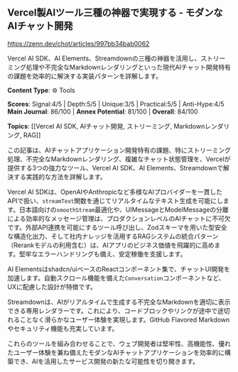 ## Vercel製AIツール三種の神器で実現する - モダンなAIチャット開発

https://zenn.dev/chot/articles/997bb34bab0062

Vercel AI SDK、AI Elements、Streamdownの三種の神器を活用し、ストリーミング処理や不完全なMarkdownレンダリングといった現代AIチャット開発特有の課題を効率的に解決する実装パターンを詳解します。

**Content Type**: ⚙️ Tools

**Scores**: Signal:4/5 | Depth:5/5 | Unique:3/5 | Practical:5/5 | Anti-Hype:4/5
**Main Journal**: 86/100 | **Annex Potential**: 81/100 | **Overall**: 84/100

**Topics**: [[Vercel AI SDK, AIチャット開発, ストリーミング, Markdownレンダリング, RAG]]

この記事は、AIチャットアプリケーション開発特有の課題、特にストリーミング処理、不完全なMarkdownレンダリング、複雑なチャット状態管理を、Vercelが提供する3つの強力なツール、Vercel AI SDK、AI Elements、Streamdownで解決する実践的な方法を詳解します。

Vercel AI SDKは、OpenAIやAnthropicなど多様なAIプロバイダーを一貫したAPIで扱い、`streamText`関数を通じてリアルタイムなテキスト生成を可能にします。日本語向けの`smoothStream`最適化や、UIMessageとModelMessageの分離による効率的なメッセージ管理は、プロダクションレベルのAIチャットに不可欠です。外部API連携を可能にするツール呼び出し、Zodスキーマを用いた型安全な構造化出力、そして社内ナレッジを活用するRAGシステムの統合パターン（Rerankモデルの利用含む）は、AIアプリのビジネス価値を飛躍的に高めます。堅牢なエラーハンドリングも備え、安定稼働を支援します。

AI Elementsはshadcn/uiベースのReactコンポーネント集で、チャットUI開発を加速します。自動スクロール機能を備えた`Conversation`コンポーネントなど、UXに配慮した設計が特徴です。

Streamdownは、AIがリアルタイムで生成する不完全なMarkdownを適切に表示できる専用レンダラーです。これにより、コードブロックやリンクが途中で途切れることなく滑らかなユーザー体験を実現します。GitHub Flavored Markdownやセキュリティ機能も充実しています。

これらのツールを組み合わせることで、ウェブ開発者は堅牢性、高機能性、優れたユーザー体験を兼ね備えたモダンなAIチャットアプリケーションを効率的に構築でき、AIを活用したサービス開発の新たな可能性を切り開きます。